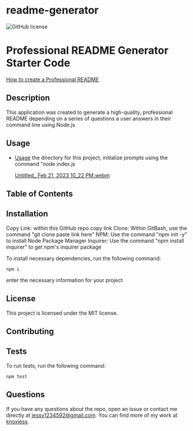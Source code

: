 # readme-generator
  ![GitHub license](https://img.shields.io/badge/license-MIT-blue.svg)
# Professional README Generator Starter Code

[How to create a Professional README](https://coding-boot-camp.github.io/full-stack/github/professional-readme-guide)

  ## Description
  
  This application was created to generate a high-quality, professional README depending on a series of questions a user answers in their command line using Node.js

 ## Usage
  * [Usage](#usage)
 the directory for this project, initialize prompts using the command "node index.js
  
    [Untitled_ Feb 21, 2023 10_22 PM.webm](https://user-images.githubusercontent.com/110634800/220521653-43d7a752-f6b9-456b-ac6a-55a94d46fcd3.webm)

  ## Table of Contents 
  
  ## Installation
  
Copy Link: within this GitHub repo copy link
Clone: Within GitBash, use the command "git clone paste link here"
NPM: Use the command "npm init -y" to install Node Package Manager
Inquirer: Use the command "npm install inquirer" to get npm's inquirer package

  To install necessary dependencies, run the following command:
  
  ```
  npm i
  ```
  

 enter the necessary information for your project
  
  ## License

This project is licensed under the MIT license.
    
  ## Contributing
  
  
  
  ## Tests
  
  To run tests, run the following command:
  
  ```
  npm test
  ```

  ## Questions
  
  If you have any questions about the repo, open an issue or contact me directly at jessy1234592@gmail.com. You can find more of my work at [knoxjess](https://github.com/knoxjess/).
  
